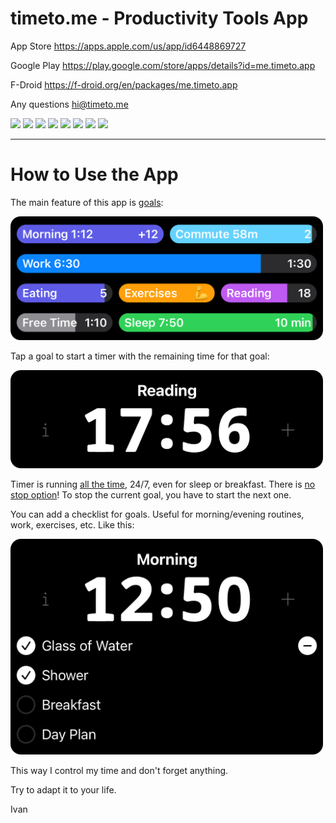 # timeto.me - Productivity Tools App

App Store https://apps.apple.com/us/app/id6448869727

Google Play https://play.google.com/store/apps/details?id=me.timeto.app

F-Droid https://f-droid.org/en/packages/me.timeto.app

Any questions [hi@timeto.me](mailto:hi@timeto.me?subject=[GitHub]%20Feedback)

<p float="left">
  <img src="/fastlane/metadata/android/en-US/images/phoneScreenshots/1.jpg" width="200" />
  <img src="/fastlane/metadata/android/en-US/images/phoneScreenshots/2.jpg" width="200" /> 
  <img src="/fastlane/metadata/android/en-US/images/phoneScreenshots/3.jpg" width="200" />
  <img src="/fastlane/metadata/android/en-US/images/phoneScreenshots/4.jpg" width="200" />
  <img src="/fastlane/metadata/android/en-US/images/phoneScreenshots/5.jpg" width="200" />
  <img src="/fastlane/metadata/android/en-US/images/phoneScreenshots/6.jpg" width="200" />
  <img src="/fastlane/metadata/android/en-US/images/phoneScreenshots/7.jpg" width="200" />
  <img src="/fastlane/metadata/android/en-US/images/phoneScreenshots/8.jpg" width="200" />
</p>

---

# How to Use the App

The main feature of this app is <ins>goals</ins>:

<img src="/misc/readme_resources/readme_goals_github.png" width="500" />

Tap a goal to start a timer with the remaining time for that goal:

<img src="/misc/readme_resources/readme_timer_github.png" width="500" />

Timer is running <ins>all the time</ins>, 24/7, even for sleep or breakfast. There is <ins>no stop option</ins>! To stop the current goal, you have to start the next one.

You can add a checklist for goals. Useful for morning/evening routines, work, exercises, etc. Like this:

<img src="/misc/readme_resources/readme_checklist_github.png" width="500" />

This way I control my time and don't forget anything.

Try to adapt it to your life.

Ivan
